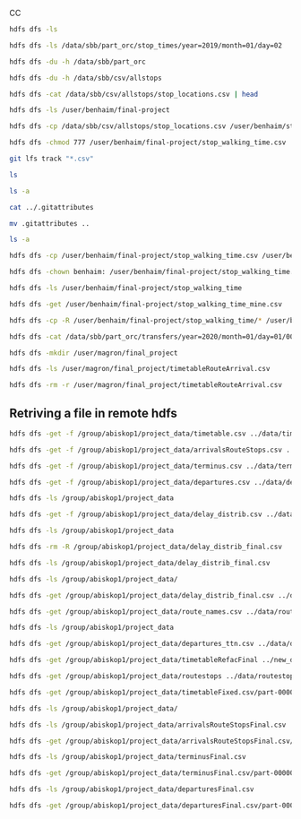 CC

```bash
hdfs dfs -ls
```

```bash
hdfs dfs -ls /data/sbb/part_orc/stop_times/year=2019/month=01/day=02
```

```bash
hdfs dfs -du -h /data/sbb/part_orc
```

```bash
hdfs dfs -du -h /data/sbb/csv/allstops
```

```bash
hdfs dfs -cat /data/sbb/csv/allstops/stop_locations.csv | head
```

```bash
hdfs dfs -ls /user/benhaim/final-project
```

```bash
hdfs dfs -cp /data/sbb/csv/allstops/stop_locations.csv /user/benhaim/stop_locations.csv
```

```bash
hdfs dfs -chmod 777 /user/benhaim/final-project/stop_walking_time.csv
```

```bash
git lfs track "*.csv"
```

```bash
ls
```

```bash
ls -a
```

```bash
cat ../.gitattributes
```

```bash
mv .gitattributes ..
```

```bash
ls -a
```

```bash
hdfs dfs -cp /user/benhaim/final-project/stop_walking_time.csv /user/benhaim/final-project/stop_walking_time_mine.csv
```

```bash
hdfs dfs -chown benhaim: /user/benhaim/final-project/stop_walking_time.csv
```

```bash
hdfs dfs -ls /user/benhaim/final-project/stop_walking_time
```

```bash
hdfs dfs -get /user/benhaim/final-project/stop_walking_time_mine.csv
```

```bash
hdfs dfs -cp -R /user/benhaim/final-project/stop_walking_time/* /user/benhaim/final-project/stop_walking_time_mine/
```

```bash
hdfs dfs -cat /data/sbb/part_orc/transfers/year=2020/month=01/day=01/000000_0 | head
```

```bash
hdfs dfs -mkdir /user/magron/final_project
```

```bash
hdfs dfs -ls /user/magron/final_project/timetableRouteArrival.csv
```

```bash
hdfs dfs -rm -r /user/magron/final_project/timetableRouteArrival.csv
```

## Retriving a file in remote hdfs 

```bash
hdfs dfs -get -f /group/abiskop1/project_data/timetable.csv ../data/timetable.csv
```

```bash
hdfs dfs -get -f /group/abiskop1/project_data/arrivalsRouteStops.csv ../data/arrivalsRouteStops.csv
```

```bash
hdfs dfs -get -f /group/abiskop1/project_data/terminus.csv ../data/terminusRouteStops.csv
```

```bash
hdfs dfs -get -f /group/abiskop1/project_data/departures.csv ../data/departuresRouteStops.csv
```

```bash
hdfs dfs -ls /group/abiskop1/project_data
```

```bash
hdfs dfs -get -f /group/abiskop1/project_data/delay_distrib.csv ../data/delay_distrib.csv
```

```bash
hdfs dfs -ls /group/abiskop1/project_data
```

```bash
hdfs dfs -rm -R /group/abiskop1/project_data/delay_distrib_final.csv
```

```bash
hdfs dfs -ls /group/abiskop1/project_data/delay_distrib_final.csv
```

```bash
hdfs dfs -ls /group/abiskop1/project_data/
```

```bash
hdfs dfs -get /group/abiskop1/project_data/delay_distrib_final.csv ../data/delay_distrib.csv
```

```bash
hdfs dfs -get /group/abiskop1/project_data/route_names.csv ../data/route_names.csv
```

```bash
hdfs dfs -ls /group/abiskop1/project_data
```

```bash
hdfs dfs -get /group/abiskop1/project_data/departures_ttn.csv ../data/departures_ttn.csv
```

```bash
hdfs dfs -get /group/abiskop1/project_data/timetableRefacFinal ../new_data/timetableRefacFinal
```

```bash
hdfs dfs -get /group/abiskop1/project_data/routestops ../data/routestops
```

```bash
hdfs dfs -get /group/abiskop1/project_data/timetableFixed.csv/part-00000-438de4fe-4ac2-4fc6-9fe0-1521ebf86d11-c000.csv ../data/timetableF.csv
```

```bash
hdfs dfs -ls /group/abiskop1/project_data/
```

```bash
hdfs dfs -ls /group/abiskop1/project_data/arrivalsRouteStopsFinal.csv
```

```bash
hdfs dfs -get /group/abiskop1/project_data/arrivalsRouteStopsFinal.csv/part-00000-ddc78823-25d9-48d7-b3b1-8ade34f52159-c000.csv ../data/arrivalsFinal.csv
```

```bash
hdfs dfs -ls /group/abiskop1/project_data/terminusFinal.csv
```

```bash
hdfs dfs -get /group/abiskop1/project_data/terminusFinal.csv/part-00000-42723af3-f5dc-4843-bb31-3045ad620923-c000.csv ../data/terminusFinal.csv
```

```bash
hdfs dfs -ls /group/abiskop1/project_data/departuresFinal.csv
```

```bash
hdfs dfs -get /group/abiskop1/project_data/departuresFinal.csv/part-00000-6490bd92-9249-4c34-b2dc-954990e0e3af-c000.csv ../departuresFinal.csv
```

```bash

```
